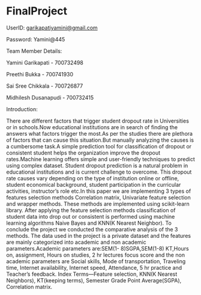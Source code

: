# FinalProject


UserID: garikapatiyamini@gmail.com

Password: Yamini@445




Team Member Details:


Yamini Garikapati       - 700732498

Preethi Bukka           - 700741930

Sai Sree Chikkala       - 700726877

Midhilesh Dusanapudi    - 700732415




Introduction:

There are different factors that trigger student dropout rate in Universities or in schools.Now educational institutions are in search of finding the answers what
factors trigger the most.As per the studies there are plethora of factors that can cause this situation.But manually analyzing the causes is a cumbersome task.A simple 
prediction tool for classification of dropout or consistent student helps the organization improve the dropout rates.Machine learning offers simple and user-friendly 
techniques to predict using complex dataset. Student dropout prediction is a natural problem in educational institutions and is current challenge to overcome. This 
dropout rate causes vary depending on the type of institution online or offline, student economical background, student participation in the curricular activities, 
instructor’s role etc.In this paper we are implementing 3 types of features selection methods Correlation matrix, Univariate feature selection and wrapper methods. 
These methods are implemented using scikit-learn library. After applying the feature selection methods classification of student data into drop out or consistent is 
performed using machine learning algorithms Naive Bayes and KNN(K Nearest Neighbor). To conclude the project we conducted the comparative analysis of the 3 methods. 
The data used in the project is a private dataset and the features are mainly categorized into academic and non academic parameters.Academic parameters are:SEM(1-
8)SGPA,SEM(1-8) KT,Hours on, assignment, Hours on studies, 2 hr lectures focus score and the non academic parameters are Social skills, Mode of transportation, 
Traveling time, Internet availability, Internet speed, Attendance, 5 hr practice and Teacher’s feedback. Index Terms—Feature selection, KNN(K Nearest Neighbors), 
KT(keeping terms), Semester Grade Point Average(SGPA), Correlation matrix.


